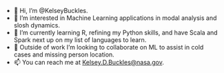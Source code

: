 - 👋 Hi, I’m @KelseyBuckles.
- 👀 I’m interested in Machine Learning applications in modal analysis and slosh dynamics.
- 🌱 I’m currently learning R, refining my Python skills, and have Scala and Spark next up on my list of languages to learn.
- 💞️ Outside of work I’m looking to collaborate on ML to assist in cold cases and missing person location.
- 📫 You can reach me at Kelsey.D.Buckles@nasa.gov.

<!---
KelseyBuckles/KelseyBuckles is a ✨ special ✨ repository because its `README.md` (this file) appears on your GitHub profile.
You can click the Preview link to take a look at your changes.
--->
